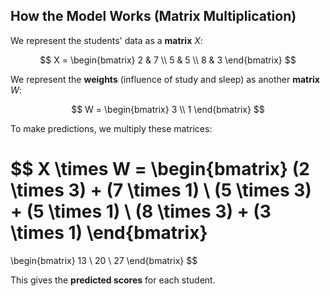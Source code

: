 ## How the Model Works (Matrix Multiplication)

We represent the students' data as a **matrix** $X$:

$$
X =
\begin{bmatrix}
2 & 7 \\
5 & 5 \\
8 & 3
\end{bmatrix}
$$

We represent the **weights** (influence of study and sleep) as another **matrix** $W$:

$$
W =
\begin{bmatrix}
3 \\
1
\end{bmatrix}
$$

To make predictions, we multiply these matrices:

$$
X \times W =
\begin{bmatrix}
(2 \times 3) + (7 \times 1) \\
(5 \times 3) + (5 \times 1) \\
(8 \times 3) + (3 \times 1)
\end{bmatrix}
=
\begin{bmatrix}
13 \\
20 \\
27
\end{bmatrix}
$$

This gives the **predicted scores** for each student.
